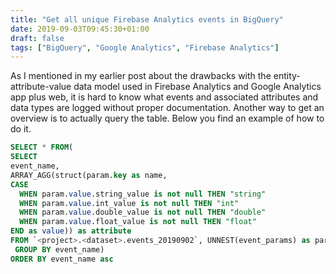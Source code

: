 ```yaml
---
title: "Get all unique Firebase Analytics events in BigQuery"
date: 2019-09-03T09:45:30+01:00
draft: false
tags: ["BigQuery", "Google Analytics", "Firebase Analytics"]
---
```


As I mentioned in my earlier post about the drawbacks with the entity-attribute-value data model used in Firebase Analytics and Google Analytics app plus web, it is hard to know what events and associated attributes and data types are logged without proper documentation. Another way to get an overview is to actually query the table. Below you find an example of how to do it.

```SQL
SELECT * FROM(
SELECT 
event_name, 
ARRAY_AGG(struct(param.key as name,
CASE
  WHEN param.value.string_value is not null THEN "string"
  WHEN param.value.int_value is not null THEN "int"
  WHEN param.value.double_value is not null THEN "double"
  WHEN param.value.float_value is not null THEN "float"
END as value)) as attribute
FROM `<project>.<dataset>.events_20190902`, UNNEST(event_params) as param 
 GROUP BY event_name)
ORDER BY event_name asc
```
